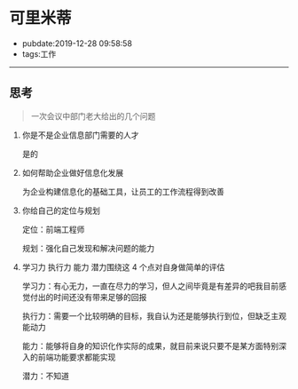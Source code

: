 # 可里米蒂

- pubdate:2019-12-28 09:58:58
- tags:工作

---

## 思考

> 一次会议中部门老大给出的几个问题

1. 你是不是企业信息部门需要的人才

   是的

2. 如何帮助企业做好信息化发展

   为企业构建信息化的基础工具，让员工的工作流程得到改善

3. 你给自己的定位与规划

   定位：前端工程师

   规划：强化自己发现和解决问题的能力

4. 学习力 执行力 能力 潜力围绕这 4 个点对自身做简单的评估

   学习力：有心无力，一直在尽力的学习，但人之间毕竟是有差异的吧我目前感觉付出的时间还没有带来足够的回报

   执行力：需要一个比较明确的目标，我自认为还是能够执行到位，但缺乏主观能动力

   能力：能够将自身的知识化作实际的成果，就目前来说只要不是某方面特别深入的前端功能要求都能实现

   潜力：不知道
